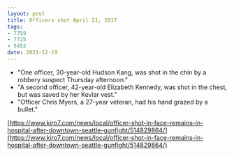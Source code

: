 ```yaml
---
layout: post
title: Officers shot April 21, 2017
tags:
- 7759
- 7725
- 5452
date: 2021-12-19
---
```


* "One officer, 30-year-old Hudson Kang, was shot in the chin by a robbery suspect Thursday afternoon."
* "A second officer, 42-year-old Elizabeth Kennedy, was shot in the chest, but was saved by her Kevlar vest."
* "Officer Chris Myers, a 27-year veteran, had his hand grazed by a bullet."

[https://www.kiro7.com/news/local/officer-shot-in-face-remains-in-hospital-after-downtown-seattle-gunfight/514829864/](https://www.kiro7.com/news/local/officer-shot-in-face-remains-in-hospital-after-downtown-seattle-gunfight/514829864/)

